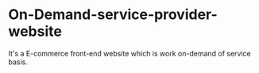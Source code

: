# On-Demand-service-provider-website
It's a E-commerce front-end website which is work on-demand of service basis. 
